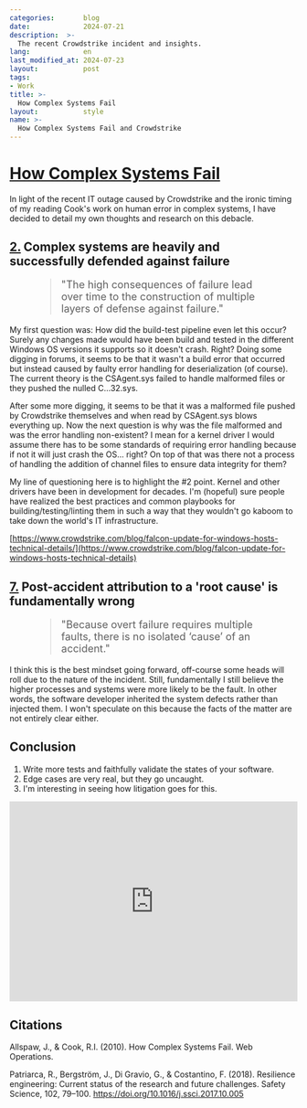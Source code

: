 ```yaml
---
categories:       blog
date:             2024-07-21
description:  >-
  The recent Crowdstrike incident and insights.
lang:             en
last_modified_at: 2024-07-23
layout:           post
tags:
- Work
title: >-
  How Complex Systems Fail
layout:           style
name: >-
  How Complex Systems Fail and Crowdstrike
---
```


# [How Complex Systems Fail](https://how.complexsystems.fail/)

In light of the recent IT outage caused by Crowdstrike and the ironic timing of my reading Cook's work on human error in complex systems, I have decided to detail my own thoughts and research on this debacle.

## [2.](https://how.complexsystems.fail/#2) Complex systems are heavily and successfully defended against failure

<figure class="container-lg" style="padding: 0;">
    <blockquote class="blockquote" style="font-size: 18px;">
    <p>"The high consequences of failure lead over time to the construction of multiple layers of defense against failure."</p>
    </blockquote>
</figure>

My first question was: How did the build-test pipeline even let this occur? Surely any changes made would have been build and tested in the different Windows OS versions it supports so it doesn't crash. Right? Doing some digging in forums, it seems to be that it wasn't a build error that occurred but instead caused by faulty error handling for deserialization (of course). The current theory is the CSAgent.sys failed to handle malformed files or they pushed the nulled C...32.sys.

After some more digging, it seems to be that it was a malformed file pushed by Crowdstrike themselves and when read by CSAgent.sys blows everything up. Now the next question is why was the file malformed and was the error handling non-existent? I mean for a kernel driver I would assume there has to be some standards of requiring error handling because if not it will just crash the OS... right? On top of that was there not a process of handling the addition of channel files to ensure data integrity for them?

My line of questioning here is to highlight the #2 point. Kernel and other drivers have been in development for decades. I'm (hopeful) sure people have realized the best practices and common playbooks for building/testing/linting them in such a way that they wouldn't go kaboom to take down the world's IT infrastructure.

[https://www.crowdstrike.com/blog/falcon-update-for-windows-hosts-technical-details/](https://www.crowdstrike.com/blog/falcon-update-for-windows-hosts-technical-details)

## [7.](https://how.complexsystems.fail/#7) Post-accident attribution to a 'root cause' is fundamentally wrong

<figure class="container-lg" style="padding: 0;">
    <blockquote class="blockquote" style="font-size: 18px;">
    <p>"Because overt failure requires multiple faults, there is no isolated ‘cause’ of an accident."</p>
    </blockquote>
</figure>

I think this is the best mindset going forward, off-course some heads will roll due to the nature of the incident. Still, fundamentally I still believe the higher processes and systems were more likely to be the fault. In other words, the software developer inherited the system defects rather than injected them. I won't speculate on this because the facts of the matter are not entirely clear either.
## Conclusion

1.  Write more tests and faithfully validate the states of your software.
2.  Edge cases are very real, but they go uncaught.
3.  I'm interesting in seeing how litigation goes for this.


<iframe class="py-3" width="100%" height="350" src="https://www.youtube.com/embed/bLHL75H_VEM?si=0Oy8artPhcsKbiCS" title="YouTube video player" frameborder="0" allow="accelerometer; autoplay; clipboard-write; encrypted-media; gyroscope; picture-in-picture; web-share" referrerpolicy="strict-origin-when-cross-origin" allowfullscreen></iframe>

<br/>

## Citations

Allspaw, J., & Cook, R.I. (2010). How Complex Systems Fail. Web Operations.

Patriarca, R., Bergström, J., Di Gravio, G., & Costantino, F. (2018). Resilience engineering: Current status of the research and future challenges. Safety Science, 102, 79–100. https://doi.org/10.1016/j.ssci.2017.10.005